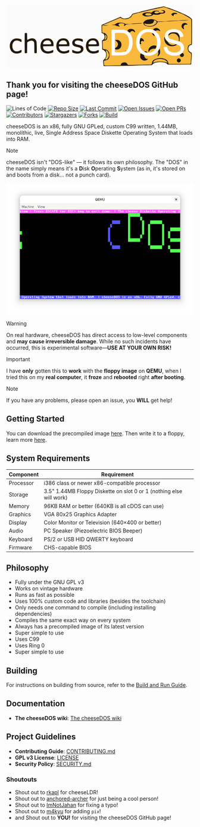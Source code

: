![cdos-logo](./images/cdos-logo.svg)

## Thank you for visiting the cheeseDOS GitHub page!

![Lines of Code](https://tokei.rs/b1/github/The-cheeseDOS-Project/cheeseDOS?style=for-the-badge)
[![Repo Size](https://img.shields.io/github/repo-size/The-cheeseDOS-Project/cheeseDOS?style=for-the-badge)](https://github.com/The-cheeseDOS-Project/cheeseDOS)
[![Last Commit](https://img.shields.io/github/last-commit/The-cheeseDOS-Project/cheeseDOS?style=for-the-badge)](https://github.com/The-cheeseDOS-Project/cheeseDOS/commits/main)
[![Open Issues](https://img.shields.io/github/issues/The-cheeseDOS-Project/cheeseDOS?style=for-the-badge)](https://github.com/The-cheeseDOS-Project/cheeseDOS/issues)
[![Open PRs](https://img.shields.io/github/issues-pr/The-cheeseDOS-Project/cheeseDOS?style=for-the-badge)](https://github.com/The-cheeseDOS-Project/cheeseDOS/pulls)
[![Contributors](https://img.shields.io/github/contributors/The-cheeseDOS-Project/cheeseDOS?style=for-the-badge)](https://github.com/The-cheeseDOS-Project/cheeseDOS/graphs/contributors)
[![Stargazers](https://img.shields.io/github/stars/The-cheeseDOS-Project/cheeseDOS.svg?style=for-the-badge)](https://github.com/The-cheeseDOS-Project/cheeseDOS/stargazers)
[![Forks](https://img.shields.io/github/forks/The-cheeseDOS-Project/cheeseDOS.svg?style=for-the-badge)](https://github.com/The-cheeseDOS-Project/cheeseDOS/network/members)
[![Build](https://img.shields.io/github/actions/workflow/status/The-cheeseDOS-Project/cheeseDOS/release.yml?style=for-the-badge)](https://github.com/The-cheeseDOS-Project/cheeseDOS/actions)

cheeseDOS is an x86, fully GNU GPLed, custom C99 written, 1.44MB, monolithic, live, Single Address Space Diskette Operating System that loads into RAM.

> [!NOTE]
> cheeseDOS isn't "DOS-like" — it follows its own philosophy. The "DOS" in the name simply means it's a **D**isk **O**perating **S**ystem (as in, it's stored on and boots from a disk… not a punch card).

![`ban` command](./images/ban-command.png)

> [!WARNING]
> On real hardware, cheeseDOS has direct access to low-level components and **may cause irreversible damage**. While no such incidents have occurred, this is experimental software—**USE AT YOUR OWN RISK!**

> [!IMPORTANT]
> I have **only** gotten this to **work** with the **floppy image** on **QEMU**, when I tried this on my **real computer**, it **froze** and **rebooted** right **after booting**.

> [!NOTE]
> If you have any problems, please open an issue, you **WILL** get help!

## Getting Started

You can download the precompiled image [here](https://github.com/The-cheeseDOS-Project/cheeseDOS/releases/latest). Then write it to a floppy, learn more [here](./docs/writing.md).

## System Requirements

| Component   | Requirement                                                         |
|-------------|---------------------------------------------------------------------|
| Processor   | i386 class or newer x86-compatible processor                        |
| Storage     | 3.5" 1.44MB Floppy Diskette on slot 0 or 1 (nothing else will work) |
| Memory      | 96KB RAM or better (640KB is all cDOS can use)                      |
| Graphics    | VGA 80x25 Graphics Adapter                                          |
| Display     | Color Monitor or Television (640×400 or better)                     |
| Audio       | PC Speaker (Piezoelectric BIOS Beeper)                              |
| Keyboard    | PS/2 or USB HID QWERTY keyboard                                     |
| Firmware    | CHS-capable BIOS                                                    |

## Philosophy

- Fully under the GNU GPL v3
- Works on vintage hardware
- Runs as fast as possible
- Uses 100% custom code and libraries (besides the toolchain)
- Only needs one command to compile (including installing dependencies)
- Compiles the same exact way on every system
- Always has a precompiled image of its latest version
- Super simple to use
- Uses C99
- Uses Ring 0
- Super simple to use

## Building

For instructions on building from source, refer to the [Build and Run Guide](./docs/build-and-run.md).

## Documentation

- **The cheeseDOS wiki**: [The cheeseDOS wiki](./docs)

## Project Guidelines

- **Contributing Guide**: [CONTRIBUTING.md](./CONTRIBUTING.md)
- **GPL v3 License**: [LICENSE](./LICENSE)
- **Security Policy**: [SECURITY.md](./SECURITY.md)

### Shoutouts
- Shout out to [rkapl](https://github.com/rkapl) for cheeseLDR!
- Shout out to [anchored-archer](https://github.com/anchored-archer) for just being a cool person!
- Shout out to [ImNotJahan](https://github.com/ImNotJahan) for fixing a typo!
- Shout out to [m4kyu](https://github.com/m4kyu) for adding `pix`!
- and Shout out to **YOU!** for visiting the cheeseDOS GitHub page!

<!--
#### Here's a random word I made up
##### Pentoims (noun) 
###### Pronounced: /ˈpen-ti-oms/

##### Meaning

- random dandified intel pentuim CPU

##### Usage

- My **pentoim** is so fast and overclocked.
-->

